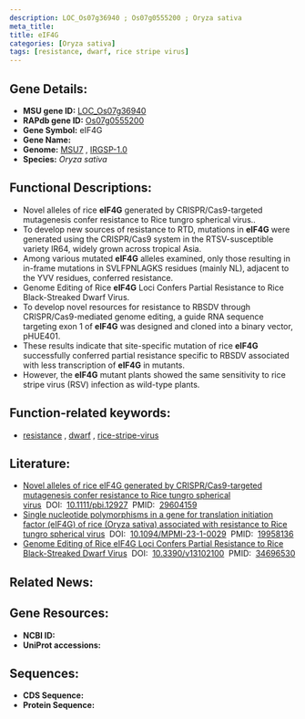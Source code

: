 ```yaml
---
description: LOC_Os07g36940 ; Os07g0555200 ; Oryza sativa
meta_title:
title: eIF4G
categories: [Oryza sativa]
tags: [resistance, dwarf, rice stripe virus]
---
```


## Gene Details:
- **MSU gene ID:** [LOC_Os07g36940](http://rice.uga.edu/cgi-bin/ORF_infopage.cgi?orf=LOC_Os07g36940)  
- **RAPdb gene ID:** [Os07g0555200](https://rapdb.dna.affrc.go.jp/locus/?name=Os07g0555200)  
- **Gene Symbol:** eIF4G
- **Gene Name:**
- **Genome:**  [MSU7](http://rice.uga.edu/)&nbsp;,&nbsp;[IRGSP-1.0](https://rapdb.dna.affrc.go.jp/download/irgsp1.html)
- **Species:** *Oryza sativa*

## Functional Descriptions:
   - Novel alleles of rice **eIF4G** generated by CRISPR/Cas9-targeted mutagenesis confer resistance to Rice tungro spherical virus..
   - To develop new sources of resistance to RTD, mutations in **eIF4G** were generated using the CRISPR/Cas9 system in the RTSV-susceptible variety IR64, widely grown across tropical Asia.
   - Among various mutated **eIF4G** alleles examined, only those resulting in in-frame mutations in SVLFPNLAGKS residues (mainly NL), adjacent to the YVV residues, conferred resistance.
   - Genome Editing of Rice **eIF4G** Loci Confers Partial Resistance to Rice Black-Streaked Dwarf Virus.
   - To develop novel resources for resistance to RBSDV through CRISPR/Cas9-mediated genome editing, a guide RNA sequence targeting exon 1 of **eIF4G** was designed and cloned into a binary vector, pHUE401.
   - These results indicate that site-specific mutation of rice **eIF4G** successfully conferred partial resistance specific to RBSDV associated with less transcription of **eIF4G** in mutants.
   - However, the **eIF4G** mutant plants showed the same sensitivity to rice stripe virus (RSV) infection as wild-type plants.

## Function-related keywords:
   - [resistance](/tags/resistance/)&nbsp;,&nbsp;[dwarf](/tags/dwarf/)&nbsp;,&nbsp;[rice-stripe-virus](/tags/rice-stripe-virus/)

## Literature:
   - [Novel alleles of rice eIF4G generated by CRISPR/Cas9-targeted mutagenesis confer resistance to Rice tungro spherical virus](https://www.doi.org/10.1111/pbi.12927)&nbsp;&nbsp;DOI:&nbsp;&nbsp;[10.1111/pbi.12927](https://www.doi.org/10.1111/pbi.12927)&nbsp;&nbsp;PMID:&nbsp;&nbsp;[29604159](https://pubmed.ncbi.nlm.nih.gov/29604159/)
   - [Single nucleotide polymorphisms in a gene for translation initiation factor (eIF4G) of rice (Oryza sativa) associated with resistance to Rice tungro spherical virus](https://www.doi.org/10.1094/MPMI-23-1-0029)&nbsp;&nbsp;DOI:&nbsp;&nbsp;[10.1094/MPMI-23-1-0029](https://www.doi.org/10.1094/MPMI-23-1-0029)&nbsp;&nbsp;PMID:&nbsp;&nbsp;[19958136](https://pubmed.ncbi.nlm.nih.gov/19958136/)
   - [Genome Editing of Rice eIF4G Loci Confers Partial Resistance to Rice Black-Streaked Dwarf Virus](https://www.doi.org/10.3390/v13102100)&nbsp;&nbsp;DOI:&nbsp;&nbsp;[10.3390/v13102100](https://www.doi.org/10.3390/v13102100)&nbsp;&nbsp;PMID:&nbsp;&nbsp;[34696530](https://pubmed.ncbi.nlm.nih.gov/34696530/)

## Related News:

## Gene Resources:
- **NCBI ID:**  []()
- **UniProt accessions:** [](https://www.uniprot.org/uniprotkb//entry)

## Sequences:
- **CDS Sequence:**
- **Protein Sequence:**
